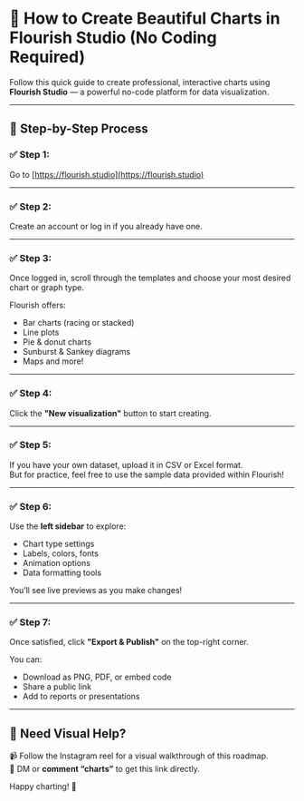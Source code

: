 # 🌟 How to Create Beautiful Charts in Flourish Studio (No Coding Required)

Follow this quick guide to create professional, interactive charts using **Flourish Studio** — a powerful no-code platform for data visualization.

---

## 📍 Step-by-Step Process

### ✅ Step 1:  
Go to [https://flourish.studio](https://flourish.studio)

---

### ✅ Step 2:  
Create an account or log in if you already have one.

---

### ✅ Step 3:  
Once logged in, scroll through the templates and choose your most desired chart or graph type.

Flourish offers:
- Bar charts (racing or stacked)
- Line plots
- Pie & donut charts
- Sunburst & Sankey diagrams
- Maps and more!

---

### ✅ Step 4:  
Click the **"New visualization"** button to start creating.

---

### ✅ Step 5:  
If you have your own dataset, upload it in CSV or Excel format.  
But for practice, feel free to use the sample data provided within Flourish!

---

### ✅ Step 6:  
Use the **left sidebar** to explore:
- Chart type settings  
- Labels, colors, fonts  
- Animation options  
- Data formatting tools

You’ll see live previews as you make changes!

---

### ✅ Step 7:  
Once satisfied, click **"Export & Publish"** on the top-right corner.

You can:
- Download as PNG, PDF, or embed code
- Share a public link  
- Add to reports or presentations

---

## 🔗 Need Visual Help?

📹 Follow the Instagram reel for a visual walkthrough of this roadmap.  
💬 DM or **comment “charts”** to get this link directly.

Happy charting! 🎉  
